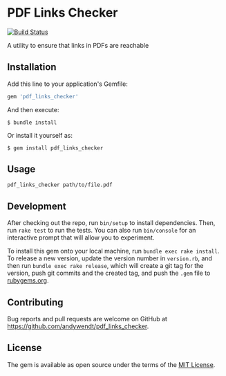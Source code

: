 # PDF Links Checker

[![Build Status](https://travis-ci.org/AndyWendt/pdf_links_checker.svg?branch=master)](https://travis-ci.org/AndyWendt/pdf_links_checker)

A utility to ensure that links in PDFs are reachable

## Installation

Add this line to your application's Gemfile:

```ruby
gem 'pdf_links_checker'
```

And then execute:

    $ bundle install

Or install it yourself as:

    $ gem install pdf_links_checker

## Usage

`pdf_links_checker path/to/file.pdf`

## Development

After checking out the repo, run `bin/setup` to install dependencies. Then, run `rake test` to run the tests. You can also run `bin/console` for an interactive prompt that will allow you to experiment.

To install this gem onto your local machine, run `bundle exec rake install`. To release a new version, update the version number in `version.rb`, and then run `bundle exec rake release`, which will create a git tag for the version, push git commits and the created tag, and push the `.gem` file to [rubygems.org](https://rubygems.org).

## Contributing

Bug reports and pull requests are welcome on GitHub at https://github.com/andywendt/pdf_links_checker.


## License

The gem is available as open source under the terms of the [MIT License](https://opensource.org/licenses/MIT).
